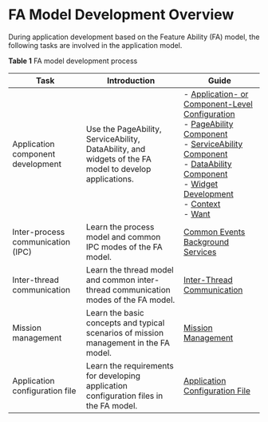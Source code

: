 # FA Model Development Overview


During application development based on the Feature Ability (FA) model, the following tasks are involved in the application model.


  **Table 1** FA model development process

| Task| Introduction| Guide|
| -------- | -------- | -------- |
| Application component development| Use the PageAbility, ServiceAbility, DataAbility, and widgets of the FA model to develop applications.| - [Application- or Component-Level Configuration](application-component-configuration-fa.md)<br>- [PageAbility Component](pageability-overview.md)<br>- [ServiceAbility Component](serviceability-overview.md)<br>- [DataAbility Component](dataability-overview.md)<br>- [Widget Development](Widget-development-fa.md)<br>- [Context](application-context-fa.md)<br>- [Want](want-fa.md) |
| Inter-process communication (IPC)| Learn the process model and common IPC modes of the FA model.| [Common Events](common-event-fa.md)<br>[Background Services](rpc.md) |
| Inter-thread communication| Learn the thread model and common inter-thread communication modes of the FA model.| [Inter-Thread Communication](itc-fa-overview.md)|
| Mission management| Learn the basic concepts and typical scenarios of mission management in the FA model.| [Mission Management](mission-management-fa.md)|
| Application configuration file| Learn the requirements for developing application configuration files in the FA model.| [Application Configuration File](../quick-start/application-configuration-file-overview-fa.md) |
